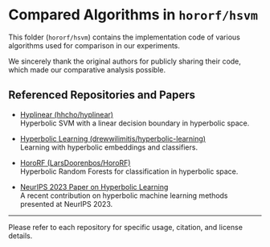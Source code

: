# Compared Algorithms in `hororf/hsvm`

This folder (`hororf/hsvm`) contains the implementation code of various algorithms used for comparison in our experiments.

We sincerely thank the original authors for publicly sharing their code, which made our comparative analysis possible.

## Referenced Repositories and Papers

- [Hyplinear (hhcho/hyplinear)](https://github.com/hhcho/hyplinear)  
  Hyperbolic SVM with a linear decision boundary in hyperbolic space.

- [Hyperbolic Learning (drewwilimitis/hyperbolic-learning)](https://github.com/drewwilimitis/hyperbolic-learning)  
  Learning with hyperbolic embeddings and classifiers.

- [HoroRF (LarsDoorenbos/HoroRF)](https://github.com/LarsDoorenbos/HoroRF/tree/main)  
  Hyperbolic Random Forests for classification in hyperbolic space.

- [NeurIPS 2023 Paper on Hyperbolic Learning](https://proceedings.neurips.cc/paper_files/paper/2023/hash/24cb8b08f3cb2f59671e33faac4790e6-Abstract-Conference.html)  
  A recent contribution on hyperbolic machine learning methods presented at NeurIPS 2023.

---

Please refer to each repository for specific usage, citation, and license details.

